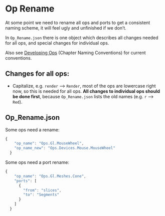 # Op Rename

At some point we need to rename all ops and ports to get a consistent naming scheme, it will feel ugly and unfinished if we don’t.

In `Op_Rename.json` there is one object which describes all changes needed for all ops, and special changes for individual ops.

Also see [Developing Ops](doc/dev_ops/dev_ops.md) (Chapter Naming Conventions) for current conventions.

## Changes for all ops:

- Capitalize, e.g. `render` —> `Render`, most of the ops are lowercase right now, so this is needed for all ops.
**All changes to individual ops should be done first**, because `Op_Rename.json` lists the old names (e.g. `r` —> `Red`).

## Op_Rename.json

Some ops need a rename:

```javascript
{
    "op_name": "Ops.Gl.MouseWheel",
    "op_name_new": "Ops.Devices.Mouse.MouseWheel"
  }
```

Some ops need a port rename:

```javascript
{
    "op_name": "Ops.Gl.Meshes.Cone",
    "ports": [
      {
        "from": "slices",
        "to": "Segments"
      }
    ]
  }
``` 